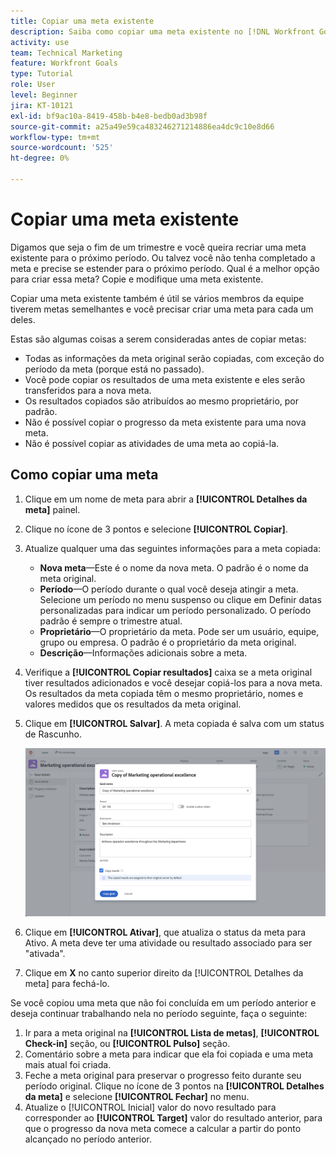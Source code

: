 ```yaml
---
title: Copiar uma meta existente
description: Saiba como copiar uma meta existente no [!DNL Workfront Goals].
activity: use
team: Technical Marketing
feature: Workfront Goals
type: Tutorial
role: User
level: Beginner
jira: KT-10121
exl-id: bf9ac10a-8419-458b-b4e8-bedb0ad3b98f
source-git-commit: a25a49e59ca483246271214886ea4dc9c10e8d66
workflow-type: tm+mt
source-wordcount: '525'
ht-degree: 0%

---
```


# Copiar uma meta existente

Digamos que seja o fim de um trimestre e você queira recriar uma meta existente para o próximo período. Ou talvez você não tenha completado a meta e precise se estender para o próximo período. Qual é a melhor opção para criar essa meta? Copie e modifique uma meta existente.

Copiar uma meta existente também é útil se vários membros da equipe tiverem metas semelhantes e você precisar criar uma meta para cada um deles.

<!--
Pro-tips graphic
-->

Estas são algumas coisas a serem consideradas antes de copiar metas:

* Todas as informações da meta original serão copiadas, com exceção do período da meta (porque está no passado).
* Você pode copiar os resultados de uma meta existente e eles serão transferidos para a nova meta.
* Os resultados copiados são atribuídos ao mesmo proprietário, por padrão.
* Não é possível copiar o progresso da meta existente para uma nova meta.
* Não é possível copiar as atividades de uma meta ao copiá-la.

## Como copiar uma meta

1. Clique em um nome de meta para abrir a **[!UICONTROL Detalhes da meta]** painel.
1. Clique no ícone de 3 pontos e selecione **[!UICONTROL Copiar]**.
1. Atualize qualquer uma das seguintes informações para a meta copiada:
   * **Nova meta**—Este é o nome da nova meta. O padrão é o nome da meta original.
   * **Período**—O período durante o qual você deseja atingir a meta. Selecione um período no menu suspenso ou clique em Definir datas personalizadas para indicar um período personalizado. O período padrão é sempre o trimestre atual.
   * **Proprietário**—O proprietário da meta. Pode ser um usuário, equipe, grupo ou empresa. O padrão é o proprietário da meta original.
   * **Descrição**—Informações adicionais sobre a meta.

1. Verifique a **[!UICONTROL Copiar resultados]** caixa se a meta original tiver resultados adicionados e você desejar copiá-los para a nova meta. Os resultados da meta copiada têm o mesmo proprietário, nomes e valores medidos que os resultados da meta original.

1. Clique em **[!UICONTROL Salvar]**. A meta copiada é salva com um status de Rascunho.

   ![Uma imagem do [!UICONTROL Detalhes da meta] painel no [!DNL Workfront Goals] com o [!UICONTROL Copiar] opção](assets/03-workfront-goals-copy-a-goal.png)

1. Clique em **[!UICONTROL Ativar]**, que atualiza o status da meta para Ativo. A meta deve ter uma atividade ou resultado associado para ser &quot;ativada&quot;.

1. Clique em **X** no canto superior direito da [!UICONTROL Detalhes da meta] para fechá-lo.

Se você copiou uma meta que não foi concluída em um período anterior e deseja continuar trabalhando nela no período seguinte, faça o seguinte:

1. Ir para a meta original na **[!UICONTROL Lista de metas]**, **[!UICONTROL Check-in]** seção, ou **[!UICONTROL Pulso]** seção.
1. Comentário sobre a meta para indicar que ela foi copiada e uma meta mais atual foi criada.
1. Feche a meta original para preservar o progresso feito durante seu período original. Clique no ícone de 3 pontos na **[!UICONTROL Detalhes da meta]** e selecione **[!UICONTROL Fechar]** no menu.
1. Atualize o [!UICONTROL Inicial] valor do novo resultado para corresponder ao **[!UICONTROL Target]** valor do resultado anterior, para que o progresso da nova meta comece a calcular a partir do ponto alcançado no período anterior.

